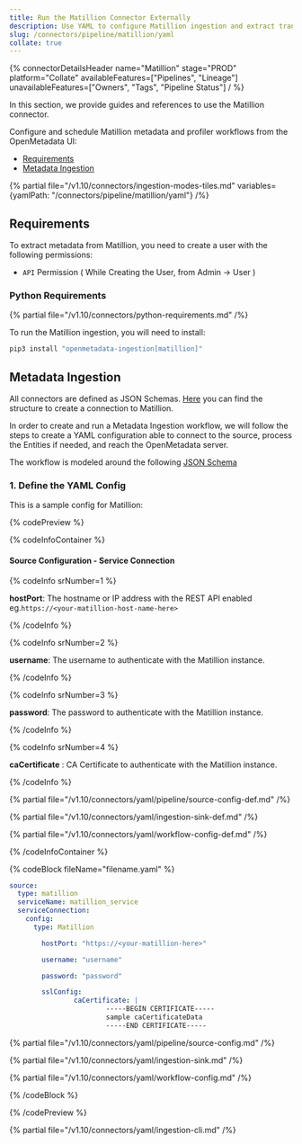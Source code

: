 ```yaml
---
title: Run the Matillion Connector Externally
description: Use YAML to configure Matillion ingestion and extract transformation job metadata and lineage.
slug: /connectors/pipeline/matillion/yaml
collate: true
---
```


{% connectorDetailsHeader
name="Matillion"
stage="PROD"
platform="Collate"
availableFeatures=["Pipelines", "Lineage"]
unavailableFeatures=["Owners", "Tags", "Pipeline Status"]
/ %}



In this section, we provide guides and references to use the Matillion connector.

Configure and schedule Matillion metadata and profiler workflows from the OpenMetadata UI:

- [Requirements](#requirements)
- [Metadata Ingestion](#metadata-ingestion)

{% partial file="/v1.10/connectors/ingestion-modes-tiles.md" variables={yamlPath: "/connectors/pipeline/matillion/yaml"} /%}

## Requirements

To extract metadata from Matillion, you need to create a user with the following permissions:

- `API` Permission ( While Creating the User, from Admin -> User )


### Python Requirements

{% partial file="/v1.10/connectors/python-requirements.md" /%}

To run the Matillion ingestion, you will need to install:

```bash
pip3 install "openmetadata-ingestion[matillion]"
```

## Metadata Ingestion

All connectors are defined as JSON Schemas.
[Here](https://github.com/open-metadata/OpenMetadata/blob/main/openmetadata-spec/src/main/resources/json/schema/entity/services/connections/pipeline/matillionConnection.json)
you can find the structure to create a connection to Matillion.

In order to create and run a Metadata Ingestion workflow, we will follow
the steps to create a YAML configuration able to connect to the source,
process the Entities if needed, and reach the OpenMetadata server.

The workflow is modeled around the following
[JSON Schema](https://github.com/open-metadata/OpenMetadata/blob/main/openmetadata-spec/src/main/resources/json/schema/metadataIngestion/workflow.json)

### 1. Define the YAML Config

This is a sample config for Matillion:

{% codePreview %}

{% codeInfoContainer %}

#### Source Configuration - Service Connection

{% codeInfo srNumber=1 %}

**hostPort**: The hostname or IP address with the REST API enabled eg.`https://<your-matillion-host-name-here>`

{% /codeInfo %}

{% codeInfo srNumber=2 %}

**username**: The username to authenticate with the Matillion instance.

{% /codeInfo %}

{% codeInfo srNumber=3 %}

**password**: The password to authenticate with the Matillion instance.

{% /codeInfo %}

{% codeInfo srNumber=4 %}

**caCertificate** : CA Certificate to authenticate with the Matillion instance.

{% /codeInfo %}


{% partial file="/v1.10/connectors/yaml/pipeline/source-config-def.md" /%}

{% partial file="/v1.10/connectors/yaml/ingestion-sink-def.md" /%}

{% partial file="/v1.10/connectors/yaml/workflow-config-def.md" /%}

{% /codeInfoContainer %}

{% codeBlock fileName="filename.yaml" %}


```yaml {% isCodeBlock=true %}
source:
  type: matillion
  serviceName: matillion_service
  serviceConnection:
    config:
      type: Matillion
```
```yaml {% srNumber=1 %}
        hostPort: "https://<your-matillion-here>"
```
```yaml {% srNumber=2 %}
        username: "username"
```
```yaml {% srNumber=3 %}
        password: "password"
```

```yaml {% srNumber=3 %}
        sslConfig:
                caCertificate: |
                        -----BEGIN CERTIFICATE-----
                        sample caCertificateData  
                        -----END CERTIFICATE-----
```

{% partial file="/v1.10/connectors/yaml/pipeline/source-config.md" /%}

{% partial file="/v1.10/connectors/yaml/ingestion-sink.md" /%}

{% partial file="/v1.10/connectors/yaml/workflow-config.md" /%}

{% /codeBlock %}

{% /codePreview %}

{% partial file="/v1.10/connectors/yaml/ingestion-cli.md" /%}
